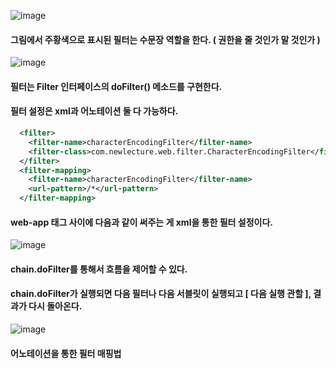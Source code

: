 ![image](https://github.com/user-attachments/assets/c55fdd1c-8311-477d-b6e7-24637c4efd12)

#### 그림에서 주황색으로 표시된 필터는 수문장 역할을 한다. ( 권한을 줄 것인가 말 것인가 )

![image](https://github.com/user-attachments/assets/5892c165-0818-43d5-b178-44e11353d664)

#### 필터는 Filter 인터페이스의 doFilter() 메소드를 구현한다.

#### 필터 설정은 xml과 어노테이션 둘 다 가능하다.

```xml
  <filter>
  	<filter-name>characterEncodingFilter</filter-name>
  	<filter-class>com.newlecture.web.filter.CharacterEncodingFilter</filter-class>
  </filter>
  <filter-mapping>
  	<filter-name>characterEncodingFilter</filter-name>
  	<url-pattern>/*</url-pattern>
  </filter-mapping>
```

#### web-app 태그 사이에 다음과 같이 써주는 게 xml을 통한 필터 설정이다.

![image](https://github.com/user-attachments/assets/c79ae287-0321-4670-81ca-a3d8fcbd4645)

#### chain.doFilter를 통해서 흐름을 제어할 수 있다.
#### chain.doFilter가 실행되면 다음 필터나 다음 서블릿이 실행되고 [ 다음 실행 관할 ], 결과가 다시 돌아온다.

![image](https://github.com/user-attachments/assets/2ddb50aa-82e9-40a3-abfb-58a215ea1e29)

#### 어노테이션을 통한 필터 매핑법
